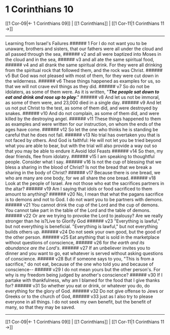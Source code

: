 # 1 Corinthians 10

[[1 Cor-09|← 1 Corinthians 09]] | [[1 Corinthians]] | [[1 Cor-11|1 Corinthians 11 →]]
***

Learning from Israel's Failures ###### 1 For I do not want you to be unaware, brothers and sisters, that our fathers were all under the cloud and all passed through the sea, ###### v2 and all were baptized into Moses in the cloud and in the sea, ###### v3 and all ate the same spiritual food, ###### v4 and all drank the same spiritual drink. For they were all drinking from the spiritual rock that followed them, and the rock was Christ. ###### v5 But God was not pleased with most of them, for they were cut down in the wilderness. ###### v6 These things happened as examples for us, so that we will not crave evil things as they did. ###### v7 So do not be idolaters, as some of them were. As it is written, "**_The people sat down to eat and drink and rose up to play_**." ###### v8 And let us not be immoral, as some of them were, and 23,000 died in a single day. ###### v9 And let us not put Christ to the test, as some of them did, and were destroyed by snakes. ###### v10 And do not complain, as some of them did, and were killed by the destroying angel. ###### v11 These things happened to them as examples and were written for our instruction, on whom the ends of the ages have come. ###### v12 So let the one who thinks he is standing be careful that he does not fall. ###### v13 No trial has overtaken you that is not faced by others. And God is faithful: He will not let you be tried beyond what you are able to bear, but with the trial will also provide a way out so that you may be able to endure it.Avoid Idol Feasts ###### v14 So then, my dear friends, flee from idolatry. ###### v15 I am speaking to thoughtful people. Consider what I say. ###### v16 Is not the cup of blessing that we bless a sharing in the blood of Christ? Is not the bread that we break a sharing in the body of Christ? ###### v17 Because there is one bread, we who are many are one body, for we all share the one bread. ###### v18 Look at the people of Israel. Are not those who eat the sacrifices partners in the altar? ###### v19 Am I saying that idols or food sacrificed to them amount to anything? ###### v20 No, I mean that what the pagans sacrifice is to demons and not to God. I do not want you to be partners with demons. ###### v21 You cannot drink the cup of the Lord and the cup of demons. You cannot take part in the table of the Lord and the table of demons. ###### v22 Or are we trying to provoke the Lord to jealousy? Are we really stronger than he is?Live to Glorify God ###### v23 "Everything is lawful," but not everything is beneficial. "Everything is lawful," but not everything builds others up. ###### v24 Do not seek your own good, but the good of the other person. ###### v25 Eat anything that is sold in the marketplace without questions of conscience, ###### v26 for _the earth and its abundance are the Lord's_. ###### v27 If an unbeliever invites you to dinner and you want to go, eat whatever is served without asking questions of conscience. ###### v28 But if someone says to you, "This is from a sacrifice," do not eat, because of the one who told you and because of conscience-- ###### v29 I do not mean yours but the other person's. For why is my freedom being judged by another's conscience? ###### v30 If I partake with thankfulness, why am I blamed for the food that I give thanks for? ###### v31 So whether you eat or drink, or whatever you do, do everything for the glory of God. ###### v32 Do not give offense to Jews or Greeks or to the church of God, ###### v33 just as I also try to please everyone in all things. I do not seek my own benefit, but the benefit of many, so that they may be saved.

***
[[1 Cor-09|← 1 Corinthians 09]] | [[1 Corinthians]] | [[1 Cor-11|1 Corinthians 11 →]]
